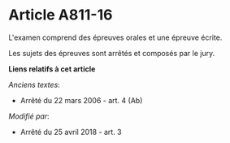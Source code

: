# Article A811-16

L'examen comprend des épreuves orales et une épreuve écrite.

Les sujets des épreuves sont arrêtés et composés par le jury.

**Liens relatifs à cet article**

_Anciens textes_:

  - Arrêté du 22 mars 2006 - art. 4 (Ab)

_Modifié par_:

  - Arrêté du 25 avril 2018 - art. 3
